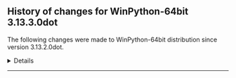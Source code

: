 ﻿## History of changes for WinPython-64bit 3.13.3.0dot

The following changes were made to WinPython-64bit distribution since version 3.13.2.0dot.

<details>

### Python packages

New packages:

  * [sv-ttk](https://pypi.org/project/sv-ttk) 2.6.0 (A gorgeous theme for Tkinter, based on Windows 11's UI)

Upgraded packages:

  * [pip](https://pypi.org/project/pip) 24.3.1 → 25.0.1 (The PyPA recommended tool for installing Python packages.)
  * [Python](http://www.python.org/) 3.13.2 → 3.13.3 (Python programming language with standard library)
  * [setuptools](https://pypi.org/project/setuptools) 75.6.0 → 75.8.2 (Easily download, build, install, upgrade, and uninstall Python packages)
  * [winpython](https://pypi.org/project/winpython) 13.1.20250222 → 15.3.20250425 (WinPython distribution tools, including WPPM)


</details>
* * *
